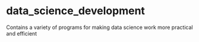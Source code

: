 # data_science_development
Contains a variety of programs for making data science work more practical and efficient
